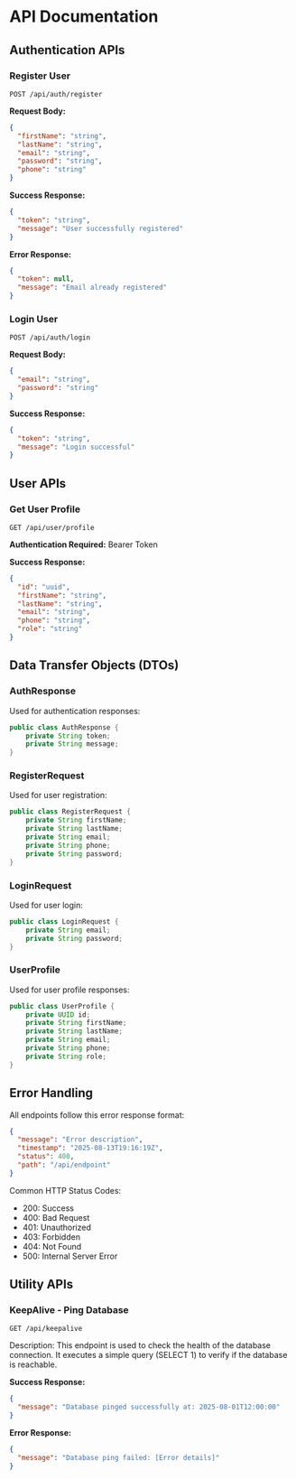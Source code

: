 # API Documentation

## Authentication APIs

### Register User

```http
POST /api/auth/register
```

**Request Body:**

```json
{
  "firstName": "string",
  "lastName": "string",
  "email": "string",
  "password": "string",
  "phone": "string"
}
```

**Success Response:**

```json
{
  "token": "string",
  "message": "User successfully registered"
}
```

**Error Response:**

```json
{
  "token": null,
  "message": "Email already registered"
}
```

### Login User

```http
POST /api/auth/login
```

**Request Body:**

```json
{
  "email": "string",
  "password": "string"
}
```

**Success Response:**

```json
{
  "token": "string",
  "message": "Login successful"
}
```

## User APIs

### Get User Profile

```http
GET /api/user/profile
```

**Authentication Required:** Bearer Token

**Success Response:**

```json
{
  "id": "uuid",
  "firstName": "string",
  "lastName": "string",
  "email": "string",
  "phone": "string",
  "role": "string"
}
```

## Data Transfer Objects (DTOs)

### AuthResponse

Used for authentication responses:

```java
public class AuthResponse {
    private String token;
    private String message;
}
```

### RegisterRequest

Used for user registration:

```java
public class RegisterRequest {
    private String firstName;
    private String lastName;
    private String email;
    private String phone;
    private String password;
}
```

### LoginRequest

Used for user login:

```java
public class LoginRequest {
    private String email;
    private String password;
}
```

### UserProfile

Used for user profile responses:

```java
public class UserProfile {
    private UUID id;
    private String firstName;
    private String lastName;
    private String email;
    private String phone;
    private String role;
}
```

## Error Handling

All endpoints follow this error response format:

```json
{
  "message": "Error description",
  "timestamp": "2025-08-13T19:16:19Z",
  "status": 400,
  "path": "/api/endpoint"
}
```

Common HTTP Status Codes:

- 200: Success
- 400: Bad Request
- 401: Unauthorized
- 403: Forbidden
- 404: Not Found
- 500: Internal Server Error

## Utility APIs

### KeepAlive - Ping Database

```http
GET /api/keepalive
```
Description: This endpoint is used to check the health of the database connection. It executes a simple query (SELECT 1) to verify if the database is reachable.

**Success Response:**

```json
{
  "message": "Database pinged successfully at: 2025-08-01T12:00:00"
}
```

**Error Response:**

```json
{
  "message": "Database ping failed: [Error details]"
}
```